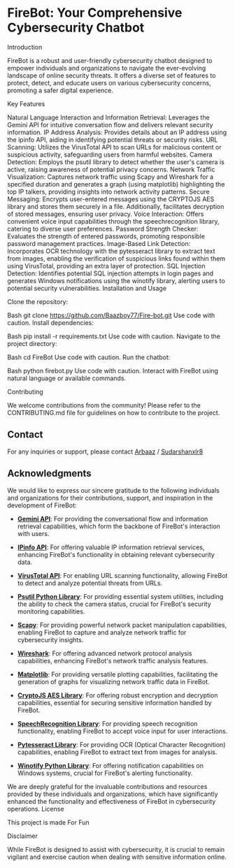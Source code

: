 # FireBot: Your Comprehensive Cybersecurity Chatbot
Introduction

FireBot is a robust and user-friendly cybersecurity chatbot designed to empower individuals and organizations to navigate the ever-evolving landscape of online security threats. It offers a diverse set of features to protect, detect, and educate users on various cybersecurity concerns, promoting a safer digital experience.

Key Features

Natural Language Interaction and Information Retrieval: Leverages the Gemini API for intuitive conversation flow and delivers relevant security information.
IP Address Analysis: Provides details about an IP address using the ipinfo API, aiding in identifying potential threats or security risks.
URL Scanning: Utilizes the VirusTotal API to scan URLs for malicious content or suspicious activity, safeguarding users from harmful websites.
Camera Detection: Employs the psutil library to detect whether the user's camera is active, raising awareness of potential privacy concerns.
Network Traffic Visualization: Captures network traffic using Scapy and Wireshark for a specified duration and generates a graph (using matplotlib) highlighting the top IP talkers, providing insights into network activity patterns.
Secure Messaging: Encrypts user-entered messages using the CRYPTOJS AES library and stores them securely in a file. Additionally, facilitates decryption of stored messages, ensuring user privacy.
Voice Interaction: Offers convenient voice input capabilities through the speechrecognition library, catering to diverse user preferences.
Password Strength Checker: Evaluates the strength of entered passwords, promoting responsible password management practices.
Image-Based Link Detection: Incorporates OCR technology with the pytesseract library to extract text from images, enabling the verification of suspicious links found within them using VirusTotal, providing an extra layer of protection.
SQL Injection Detection: Identifies potential SQL injection attempts in login pages and generates Windows notifications using the winotify library, alerting users to potential security vulnerabilities.
Installation and Usage

Clone the repository:

Bash
git clone https://github.com/Baazboy77/Fire-bot.git
Use code with caution.
Install dependencies:

Bash
pip install -r requirements.txt
Use code with caution.
Navigate to the project directory:

Bash
cd FireBot
Use code with caution.
Run the chatbot:

Bash
python firebot.py
Use code with caution.
Interact with FireBot using natural language or available commands.

Contributing

We welcome contributions from the community! Please refer to the CONTRIBUTING.md file for guidelines on how to contribute to the project.

## Contact

For any inquiries or support, please contact [Arbaaz](mailto:arbukhan1971@gmail.com) / [Sudarshanxlr8](mailto:Sudarshanxlr8@gmail.com)
## Acknowledgments

We would like to express our sincere gratitude to the following individuals and organizations for their contributions, support, and inspiration in the development of FireBot:

- **[Gemini API](https://example.com/gemini)**: For providing the conversational flow and information retrieval capabilities, which form the backbone of FireBot's interaction with users.
  
- **[IPinfo API](https://example.com/ipinfo)**: For offering valuable IP information retrieval services, enhancing FireBot's functionality in obtaining relevant cybersecurity data.
  
- **[VirusTotal API](https://example.com/virustotal)**: For enabling URL scanning functionality, allowing FireBot to detect and analyze potential threats from URLs.
  
- **[Psutil Python Library](https://example.com/psutil)**: For providing essential system utilities, including the ability to check the camera status, crucial for FireBot's security monitoring capabilities.
  
- **[Scapy](https://example.com/scapy)**: For providing powerful network packet manipulation capabilities, enabling FireBot to capture and analyze network traffic for cybersecurity insights.
  
- **[Wireshark](https://example.com/wireshark)**: For offering advanced network protocol analysis capabilities, enhancing FireBot's network traffic analysis features.
  
- **[Matplotlib](https://example.com/matplotlib)**: For providing versatile plotting capabilities, facilitating the generation of graphs for visualizing network traffic data in FireBot.
  
- **[CryptoJS AES Library](https://example.com/cryptojs)**: For offering robust encryption and decryption capabilities, essential for securing sensitive information handled by FireBot.
  
- **[SpeechRecognition Library](https://example.com/speechrecognition)**: For providing speech recognition functionality, enabling FireBot to accept voice input for user interactions.
  
- **[Pytesseract Library](https://example.com/pytesseract)**: For providing OCR (Optical Character Recognition) capabilities, enabling FireBot to extract text from images for analysis.
  
- **[Winotify Python Library](https://example.com/winotify)**: For offering notification capabilities on Windows systems, crucial for FireBot's alerting functionality.
  

  
We are deeply grateful for the invaluable contributions and resources provided by these individuals and organizations, which have significantly enhanced the functionality and effectiveness of FireBot in cybersecurity operations.
License

This project is made For Fun 

Disclaimer

While FireBot is designed to assist with cybersecurity, it is crucial to remain vigilant and exercise caution when dealing with sensitive information online.
